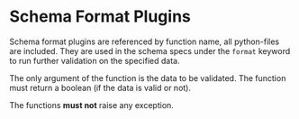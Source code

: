 # Schema Format Plugins

Schema format plugins are referenced by function name, all python-files are
included. They are used in the schema specs under the `format` keyword to
run further validation on the specified data.

The only argument of the function is the data to be validated. The function
must return a boolean (if the data is valid or not).

The functions **must not** raise any exception.
